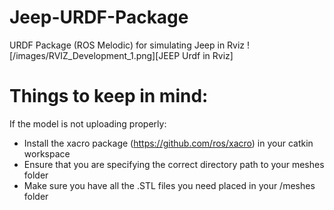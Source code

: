 # Jeep-URDF-Package
URDF Package (ROS Melodic) for simulating Jeep in Rviz
![/images/RVIZ_Development_1.png][JEEP Urdf in Rviz]

# Things to keep in mind:

If the model is not uploading properly: 
  - Install the xacro package (https://github.com/ros/xacro) in your catkin workspace
  - Ensure that you are specifying the correct directory path to your meshes folder
  - Make sure you have all the .STL files you need placed in your /meshes folder


